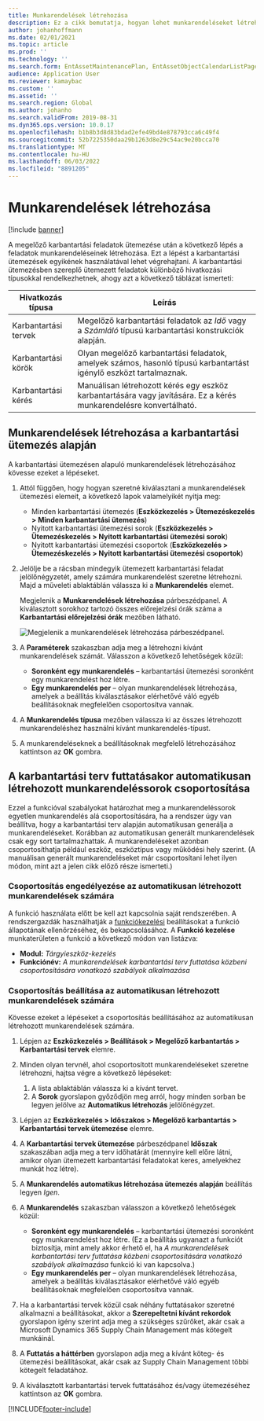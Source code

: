 ```yaml
---
title: Munkarendelések létrehozása
description: Ez a cikk bemutatja, hogyan lehet munkarendeléseket létrehozni az Eszközkezelésben.
author: johanhoffmann
ms.date: 02/01/2021
ms.topic: article
ms.prod: ''
ms.technology: ''
ms.search.form: EntAssetMaintenancePlan, EntAssetObjectCalendarListPage, EntAssetObjectCalendarListPagePoolsOpen
audience: Application User
ms.reviewer: kamaybac
ms.custom: ''
ms.assetid: ''
ms.search.region: Global
ms.author: johanho
ms.search.validFrom: 2019-08-31
ms.dyn365.ops.version: 10.0.17
ms.openlocfilehash: b1b8b3d8d83bdad2efe49bd4e878793cca6c49f4
ms.sourcegitcommit: 52b7225350daa29b1263d8e29c54ac9e20bcca70
ms.translationtype: MT
ms.contentlocale: hu-HU
ms.lasthandoff: 06/03/2022
ms.locfileid: "8891205"
---
```

# <a name="creating-work-orders"></a>Munkarendelések létrehozása

[!include [banner](../../includes/banner.md)]

A megelőző karbantartási feladatok ütemezése után a következő lépés a feladatok munkarendeléseinek létrehozása. Ezt a lépést a karbantartási ütemezések egyikének használatával lehet végrehajtani. A karbantartási ütemezésben szereplő ütemezett feladatok különböző hivatkozási típusokkal rendelkezhetnek, ahogy azt a következő táblázat ismerteti:

| Hivatkozás típusa | Leírás |
|---|---|
| Karbantartási tervek | Megelőző karbantartási feladatok az *Idő* vagy a *Számláló* típusú karbantartási konstrukciók alapján. |
| Karbantartási körök | Olyan megelőző karbantartási feladatok, amelyek számos, hasonló típusú karbantartást igénylő eszközt tartalmaznak. |
| Karbantartási kérés | Manuálisan létrehozott kérés egy eszköz karbantartására vagy javítására. Ez a kérés munkarendelésre konvertálható. |

## <a name="create-work-orders-based-on-your-maintenance-schedule"></a>Munkarendelések létrehozása a karbantartási ütemezés alapján

A karbantartási ütemezésen alapuló munkarendelések létrehozásához kövesse ezeket a lépéseket.

1. Attól függően, hogy hogyan szeretné kiválasztani a munkarendelések ütemezési elemeit, a következő lapok valamelyikét nyitja meg:

    - Minden karbantartási ütemezés (**Eszközkezelés \> Ütemezéskezelés \> Minden karbantartási ütemezés**)
    - Nyitott karbantartási ütemezési sorok (**Eszközkezelés \> Ütemezéskezelés \> Nyitott karbantartási ütemezési sorok**)
    - Nyitott karbantartási ütemezési csoportok (**Eszközkezelés \> Ütemezéskezelés \> Nyitott karbantartási ütemezési csoportok**)

1. Jelölje be a rácsban mindegyik ütemezett karbantartási feladat jelölőnégyzetét, amely számára munkarendelést szeretne létrehozni. Majd a műveleti ablaktáblán válassza ki a **Munkarendelés** elemet.

    Megjelenik a **Munkarendelések létrehozása** párbeszédpanel. A kiválasztott sorokhoz tartozó összes előrejelzési órák száma a **Karbantartási előrejelzési órák** mezőben látható.

    ![Megjelenik a munkarendelések létrehozása párbeszédpanel.](media/18-preventive-maintenance.png)

1. A **Paraméterek** szakaszban adja meg a létrehozni kívánt munkarendelések számát. Válasszon a következő lehetőségek közül:

    - **Soronként egy munkarendelés** – karbantartási ütemezési soronként egy munkarendelést hoz létre.
    - **Egy munkarendelés per** – olyan munkarendelések létrehozása, amelyek a beállítás kiválasztásakor elérhetővé váló egyéb beállításoknak megfelelően csoportosítva vannak.

1. A **Munkarendelés típusa** mezőben válassza ki az összes létrehozott munkarendeléshez használni kívánt munkarendelés-típust.
1. A munkarendeléseknek a beállításoknak megfelelő létrehozásához kattintson az **OK** gombra.

## <a name="group-work-order-lines-that-are-automatically-created-while-a-maintenance-plan-runs"></a>A karbantartási terv futtatásakor automatikusan létrehozott munkarendeléssorok csoportosítása

Ezzel a funkcióval szabályokat határozhat meg a munkarendeléssorok egyetlen munkarendelés alá csoportosítására, ha a rendszer úgy van beállítva, hogy a karbantartási terv alapján automatikusan generálja a munkarendeléseket. Korábban az automatikusan generált munkarendelések csak egy sort tartalmazhattak. A munkarendeléseket azonban csoportosíthatja például eszköz, eszköztípus vagy működési hely szerint. (A manuálisan generált munkarendeléseket már csoportosítani lehet ilyen módon, mint azt a jelen cikk előző része ismerteti.)

### <a name="enable-grouping-for-automatically-generated-work-orders"></a>Csoportosítás engedélyezése az automatikusan létrehozott munkarendelések számára

A funkció használata előtt be kell azt kapcsolnia saját rendszerében. A rendszergazdák használhatják a [funkciókezelési](../../../fin-ops-core/fin-ops/get-started/feature-management/feature-management-overview.md) beállításokat a funkció állapotának ellenőrzéséhez, és bekapcsolásához. A **Funkció kezelése** munkaterületen a funkció a következő módon van listázva:

- **Modul:** *Tárgyieszköz-kezelés*
- **Funkciónév:** *A munkarendelések karbantartási terv futtatása közbeni csoportosítására vonatkozó szabályok alkalmazása*

### <a name="set-up-grouping-for-automatically-generated-work-orders"></a>Csoportosítás beállítása az automatikusan létrehozott munkarendelések számára

Kövesse ezeket a lépéseket a csoportosítás beállításához az automatikusan létrehozott munkarendelések számára.

1. Lépjen az **Eszközkezelés \> Beállítások \> Megelőző karbantartás \> Karbantartási tervek** elemre.
1. Minden olyan tervnél, ahol csoportosított munkarendeléseket szeretne létrehozni, hajtsa végre a következő lépéseket:

    1. A lista ablaktáblán válassza ki a kívánt tervet.
    1. A **Sorok** gyorslapon győződjön meg arról, hogy minden sorban be legyen jelölve az **Automatikus létrehozás** jelölőnégyzet.

1. Lépjen az **Eszközkezelés \> Időszakos \> Megelőző karbantartás \> Karbantartási tervek ütemezése** elemre.
1. A **Karbantartási tervek ütemezése** párbeszédpanel **Időszak** szakaszában adja meg a terv időhatárát (mennyire kell előre látni, amikor olyan ütemezett karbantartási feladatokat keres, amelyekhez munkát hoz létre).
1. A **Munkarendelés automatikus létrehozása ütemezés alapján** beállítás legyen *Igen*.
1. A **Munkarendelés** szakaszban válasszon a következő lehetőségek közül:

    - **Soronként egy munkarendelés** – karbantartási ütemezési soronként egy munkarendelést hoz létre. (Ez a beállítás ugyanazt a funkciót biztosítja, mint amely akkor érhető el, ha *A munkarendelések karbantartási terv futtatása közbeni csoportosítására vonatkozó szabályok alkalmazása* funkció ki van kapcsolva.)
    - **Egy munkarendelés per** – olyan munkarendelések létrehozása, amelyek a beállítás kiválasztásakor elérhetővé váló egyéb beállításoknak megfelelően csoportosítva vannak.

1. Ha a karbantartási tervek közül csak néhány futtatásakor szeretné alkalmazni a beállításokat, akkor a **Szerepeltetni kívánt rekordok** gyorslapon igény szerint adja meg a szükséges szűrőket, akár csak a Microsoft Dynamics 365 Supply Chain Management más kötegelt munkáinál.
1. A **Futtatás a háttérben** gyorslapon adja meg a kívánt köteg- és ütemezési beállításokat, akár csak az Supply Chain Management többi kötegelt feladatához.
1. A kiválasztott karbantartási tervek futtatásához és/vagy ütemezéséhez kattintson az **OK** gombra.


[!INCLUDE[footer-include](../../../includes/footer-banner.md)]
